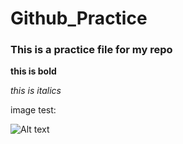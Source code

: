 # Github_Practice

### This is a practice file for my repo


**this is bold**

*this is italics*

image test:

<img src="https://octodex.github.com/images/dojocat.jpg" alt="Alt text" title="The Dojocat">


